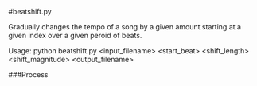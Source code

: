 #beatshift.py

Gradually changes the tempo of a song by a given amount starting at a given index over a given peroid of beats.

Usage: python beatshift.py <input_filename> <start_beat> <shift_length> <shift_magnitude> <output_filename>

###Process

